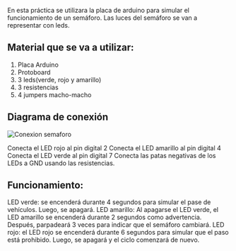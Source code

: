 En esta práctica se utilizara la placa de arduino para simular el funcionamiento de un semáforo.
Las luces del semáforo se van a representar con leds.

## Material que se va a utilizar:
1. Placa Arduino
2. Protoboard
3. 3 leds(verde, rojo y amarillo)
4. 3 resistencias
5. 4 jumpers macho-macho

## Diagrama de conexión

![Conexion semaforo](https://github.com/user-attachments/assets/7a59f4db-c458-421e-b9ce-e9fdc5f39174)

Conecta el LED rojo al pin digital 2 
Conecta el LED amarillo al pin digital 4 
Conecta el LED verde al pin digital 7 
Conecta las patas negativas de los LEDs a GND usando las resistencias.

## Funcionamiento:
LED verde:  se encenderá durante 4 segundos para simular el pase de vehículos. Luego, se apagará.
LED amarillo: Al apagarse el LED verde, el LED amarillo se encenderá durante 2 segundos como advertencia. Después, parpadeará 3 veces para indicar que el semáforo cambiará.
LED rojo: el LED rojo se encenderá durante 6 segundos para simular que el paso está prohibido. Luego, se apagará y el ciclo comenzará de nuevo.
